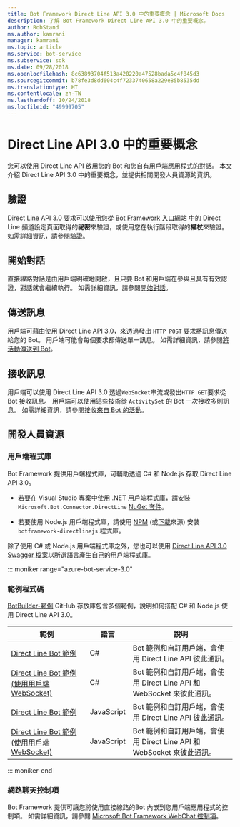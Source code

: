 ```yaml
---
title: Bot Framework Direct Line API 3.0 中的重要概念 | Microsoft Docs
description: 了解 Bot Framework Direct Line API 3.0 中的重要概念。
author: RobStand
ms.author: kamrani
manager: kamrani
ms.topic: article
ms.service: bot-service
ms.subservice: sdk
ms.date: 09/28/2018
ms.openlocfilehash: 8c63893704f513a420220a47528bada5c4f845d3
ms.sourcegitcommit: b78fe3d8dd604c4f7233740658a229e85b8535dd
ms.translationtype: HT
ms.contentlocale: zh-TW
ms.lasthandoff: 10/24/2018
ms.locfileid: "49999705"
---
```

# <a name="key-concepts-in-direct-line-api-30"></a>Direct Line API 3.0 中的重要概念

您可以使用 Direct Line API 啟用您的 Bot 和您自有用戶端應用程式的對話。 本文介紹 Direct Line API 3.0 中的重要概念，並提供相關開發人員資源的資訊。

## <a name="authentication"></a>驗證

Direct Line API 3.0 要求可以使用您從 <a href="https://dev.botframework.com/" target="_blank">Bot Framework 入口網站</a> 中的 Direct Line 頻道設定頁面取得的**祕密**來驗證，或使用您在執行階段取得的**權杖**來驗證。 如需詳細資訊，請參閱[驗證](bot-framework-rest-direct-line-3-0-authentication.md)。

## <a name="starting-a-conversation"></a>開始對話

直接線路對話是由用戶端明確地開啟，且只要 Bot 和用戶端在參與且具有有效認證，對話就會繼續執行。 如需詳細資訊，請參閱[開始對話](bot-framework-rest-direct-line-3-0-start-conversation.md)。

## <a name="sending-messages"></a>傳送訊息

用戶端可藉由使用 Direct Line API 3.0，來透過發出 `HTTP POST` 要求將訊息傳送給您的 Bot。 用戶端可能會每個要求都傳送單一訊息。 如需詳細資訊，請參閱[將活動傳送到 Bot](bot-framework-rest-direct-line-3-0-send-activity.md)。

## <a name="receiving-messages"></a>接收訊息

用戶端可以使用 Direct Line API 3.0 透過`WebSocket`串流或發出`HTTP GET`要求從 Bot 接收訊息。 用戶端可以使用這些技術從 `ActivitySet` 的 Bot 一次接收多則訊息。 如需詳細資訊，請參閱[接收來自 Bot 的活動](bot-framework-rest-direct-line-3-0-receive-activities.md)。

## <a name="developer-resources"></a>開發人員資源

### <a name="client-libraries"></a>用戶端程式庫

Bot Framework 提供用戶端程式庫，可輔助透過 C# 和 Node.js 存取 Direct Line API 3.0。 

- 若要在 Visual Studio 專案中使用 .NET 用戶端程式庫，請安裝 `Microsoft.Bot.Connector.DirectLine` <a href="https://www.nuget.org/packages/Microsoft.Bot.Connector.DirectLine" target="_blank">NuGet 套件</a>。 

- 若要使用 Node.js 用戶端程式庫，請使用 <a href="https://www.npmjs.com/package/botframework-directlinejs" target="_blank">NPM</a> (或<a href="https://github.com/Microsoft/BotFramework-DirectLineJS" target="_blank">下載</a>來源) 安裝 `botframework-directlinejs` 程式庫。

除了使用 C# 或 Node.js 用戶端程式庫之外，您也可以使用 <a href="https://docs.botframework.com/en-us/restapi/directline3/swagger.json" target="_blank">Direct Line API 3.0 Swagger 檔案</a>以所選語言產生自己的用戶端程式庫。

::: moniker range="azure-bot-service-3.0"

### <a name="sample-code"></a>範例程式碼

<a href="https://github.com/Microsoft/BotBuilder-Samples/tree/v3-sdk-samples" target="_blank">BotBuilder-範例</a> GitHub 存放庫包含多個範例，說明如何搭配 C# 和 Node.js 使用 Direct Line API 3.0。

| 範例 | 語言 | 說明 |
|----|----|----|
| <a href="https://github.com/Microsoft/BotBuilder-Samples/tree/v3-sdk-samples/CSharp/core-DirectLine" target="_blank">Direct Line Bot 範例</a> | C# | Bot 範例和自訂用戶端，會使用 Direct Line API 彼此通訊。 |
| <a href="https://github.com/Microsoft/BotBuilder-Samples/tree/v3-sdk-samples/CSharp/core-DirectLineWebSockets" target="_blank">Direct Line Bot 範例 (使用用戶端 WebSocket)</a> | C# | Bot 範例和自訂用戶端，會使用 Direct Line API 和 WebSocket 來彼此通訊。 |
| <a href="https://github.com/Microsoft/BotBuilder-Samples/tree/v3-sdk-samples/Node/core-DirectLine" target="_blank">Direct Line Bot 範例</a> | JavaScript | Bot 範例和自訂用戶端，會使用 Direct Line API 彼此通訊。 |
| <a href="https://github.com/Microsoft/BotBuilder-Samples/tree/v3-sdk-samples/Node/core-DirectLineWebSockets" target="_blank">Direct Line Bot 範例 (使用用戶端 WebSocket)</a> | JavaScript | Bot 範例和自訂用戶端，會使用 Direct Line API 和 WebSocket 來彼此通訊。 |

::: moniker-end

### <a name="web-chat-control"></a>網路聊天控制項 

Bot Framework 提供可讓您將使用直接線路的Bot 內嵌到您用戶端應用程式的控制項。 如需詳細資訊，請參閱 <a href="https://github.com/Microsoft/BotFramework-WebChat" target="_blank">Microsoft Bot Framework WebChat 控制項</a>。
